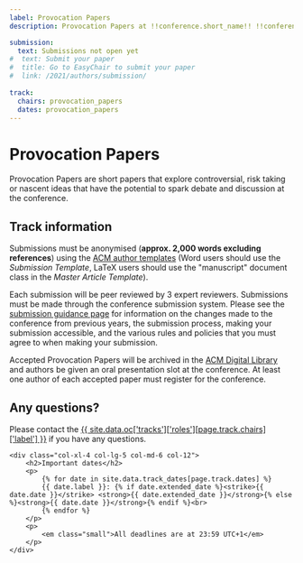 ```yaml
---
label: Provocation Papers
description: Provocation Papers at !!conference.short_name!! !!conference.year!! are short papers that explore controversial, risk taking or nascent ideas that have the potential to spark debate and discussion at the conference.

submission:
  text: Submissions not open yet
#  text: Submit your paper
#  title: Go to EasyChair to submit your paper
#  link: /2021/authors/submission/
  
track:
  chairs: provocation_papers
  dates: provocation_papers
---
```


# Provocation Papers

Provocation Papers are short papers that explore controversial, risk taking or nascent ideas that have the potential to spark debate and discussion at the conference.

<div class="row">
	<div class="col-xl-8 col-lg-7 col-md-6 col-12">
		<h2>Track information</h2>
		<p>
			Submissions must be anonymised (<strong>approx. 2,000 words excluding references</strong>) using the <a href="https://www.acm.org/publications/taps/word-template-workflow#h-2.-the-workflow-and-templates" title="ACM template information">ACM author templates</a> (Word users should use the <em>Submission Template</em>, LaTeX users should use the "manuscript" document class in the <em>Master Article Template</em>).
		</p>
		<p>
			Each submission will be peer reviewed by 3 expert reviewers. Submissions must be made through the conference submission system. Please see the <a href="{{ "/authors/submission-guidance/" | relative_url }}" title="Additional submission guidance for {{ site.conference.short_name }} {{ site.conference.year }}">submission guidance page</a> for information on the changes made to the conference from previous years, the submission process, making your submission accessible, and the various rules and policies that you must agree to when making your submission.
		</p>
		<p>
			Accepted Provocation Papers will be archived in the <a href="http://dl.acm.org/" title="The ACM Digital Library">ACM Digital Library</a> and authors be given an oral presentation slot at the conference. At least one author of each accepted paper must register for the conference.
		</p>
		<h2>Any questions?</h2>
		<p>
			Please contact the <a href="{{ site.data.oc['tracks']['roles'][page.track.chairs]['email'] }}" title="Contact the {{ site.conference.short_name }} {{ site.conference.year }} {{ site.data.oc['tracks']['roles'][page.track.chairs]['label'] }} if you have any questions">{{ site.data.oc['tracks']['roles'][page.track.chairs]['label'] }}</a> if you have any questions.
		</p>
	</div>

	<div class="col-xl-4 col-lg-5 col-md-6 col-12">
		<h2>Important dates</h2>
		<p>
			{% for date in site.data.track_dates[page.track.dates] %}
			{{ date.label }}: {% if date.extended_date %}<strike>{{ date.date }}</strike> <strong>{{ date.extended_date }}</strong>{% else %}<strong>{{ date.date }}</strong>{% endif %}<br>
			{% endfor %}
		</p>
		<p>
			<em class="small">All deadlines are at 23:59 UTC+1</em>
		</p>
	</div>
</div>
